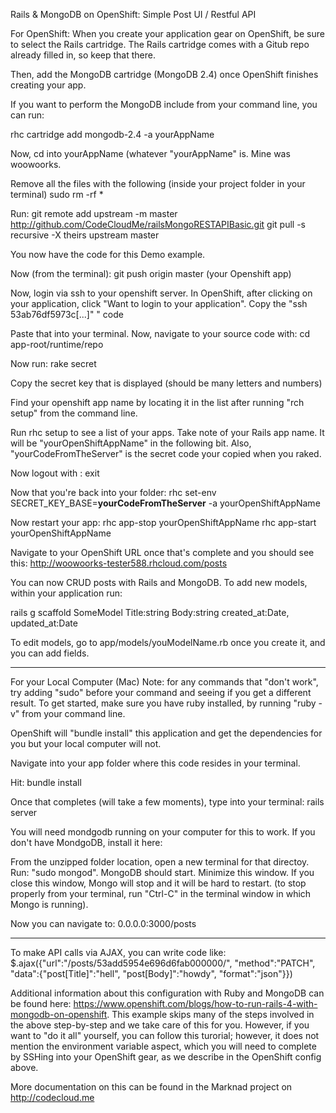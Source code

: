 Rails & MongoDB on OpenShift: Simple Post UI / Restful API

For OpenShift:
When you create your application gear on OpenShift, be sure to select the Rails cartridge. 
The Rails cartridge comes with a Gitub repo already filled in, so keep that there.

Then, add the MongoDB cartridge (MongoDB  2.4) once OpenShift finishes creating your app. 

If you want to perform the MongoDB include  from your command line, you can run: 

rhc cartridge add mongodb-2.4 -a yourAppName

Now, cd into yourAppName (whatever "yourAppName" is. Mine was woowoorks.

Remove all the files with the following (inside your project folder in your terminal)
sudo rm -rf *



Run: 
git remote add upstream -m master http://github.com/CodeCloudMe/railsMongoRESTAPIBasic.git
git pull -s recursive -X theirs upstream master

You now have the code for this Demo example.

Now (from the terminal): 
git push origin master (your Openshift app)

Now, login via ssh to your openshift server. In  OpenShift, after clicking on your application, click "Want to login to your application". Copy the "ssh 53ab76df5973c[...]"
" code

Paste that into your terminal.
Now, navigate to your source code with:
cd app-root/runtime/repo

Now run:
rake secret

Copy the secret key that is displayed (should be many letters and numbers)

Find your openshift app name by locating it in the list after running "rch setup" from the command line.

Run rhc setup to see a list of your apps. Take note of your Rails app name. It will be "yourOpenShiftAppName" in the following bit. Also, "yourCodeFromTheServer" is the secret code your copied when you raked.

Now logout with : exit

Now that you're back into your folder:
rhc set-env SECRET_KEY_BASE=**yourCodeFromTheServer** -a yourOpenShiftAppName

Now restart your app:
rhc app-stop yourOpenShiftAppName
rhc app-start yourOpenShiftAppName

Navigate to your OpenShift URL once that's complete and you should see this:
http://woowoorks-tester588.rhcloud.com/posts

You can now CRUD posts with Rails and MongoDB.
To add new models, within your application run:

rails g scaffold SomeModel Title:string Body:string created_at:Date, updated_at:Date

To edit models, go to app/models/youModelName.rb once you create it, and you can add fields.

********

For your Local Computer (Mac)
Note: for any commands that "don't work", try adding "sudo" before your command and seeing if you get a different result.
To get started, make sure you have ruby installed, by running "ruby -v" from your command line.

OpenShift will "bundle install" this application and get the dependencies for you but your local computer will not.

Navigate into your app folder where this code resides in your terminal.

Hit:
bundle install

Once that completes (will take a few moments), type into your terminal:
rails server

You will need mondgodb running on your computer for this to work. If you don't have MondgoDB, install it here: 

From the unzipped folder location, open a new terminal for that directoy. Run: "sudo mongod".
MongoDB should start. Minimize this window. If you close this window, Mongo will stop and it will be hard to restart. (to stop properly from your terminal, run "Ctrl-C" in the terminal window in which Mongo is running).

Now you can navigate to: 0.0.0.0:3000/posts

***************

To make API calls via AJAX, you can write code like:
$.ajax({"url":"/posts/53add5954e696d6fab000000/", "method":"PATCH", "data":{"post[Title]":"hell", "post[Body]":"howdy", "format":"json"}})

Additional information about this configuration with Ruby and MongoDB can be found here: https://www.openshift.com/blogs/how-to-run-rails-4-with-mongodb-on-openshift. This example skips many of the steps involved in the above step-by-step and we take care of this for you. However, if you want to "do it all" yourself, you can follow this turorial; however, it does not mention the environment variable aspect, which you will need to complete by SSHing into your OpenShift gear, as we describe in the OpenShift config above.

More documentation on this can be found in the Marknad project on http://codecloud.me




